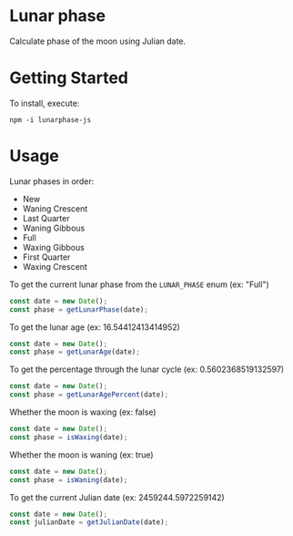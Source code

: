 # Lunar phase

Calculate phase of the moon using Julian date.


# Getting Started

To install, execute:

    npm -i lunarphase-js


# Usage

Lunar phases in order:

- New
- Waning Crescent
- Last Quarter
- Waning Gibbous
- Full
- Waxing Gibbous
- First Quarter
- Waxing Crescent

To get the current lunar phase from the `LUNAR_PHASE` enum (ex: "Full")

```js
const date = new Date();
const phase = getLunarPhase(date);
```

To get the lunar age (ex: 16.54412413414952)

```js
const date = new Date();
const phase = getLunarAge(date);
```

To get the percentage through the lunar cycle (ex: 0.5602368519132597)

```js
const date = new Date();
const phase = getLunarAgePercent(date);
```

Whether the moon is waxing (ex: false)

```js
const date = new Date();
const phase = isWaxing(date);
```

Whether the moon is waning (ex: true)

```js
const date = new Date();
const phase = isWaning(date);
```

To get the current Julian date (ex: 2459244.5972259142)

```js
const date = new Date();
const julianDate = getJulianDate(date);
```

